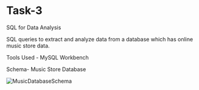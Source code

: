 # Task-3
SQL for Data Analysis

SQL queries to extract and analyze data from a database which has online music store data.

Tools Used - MySQL Workbench

Schema- Music Store Database

![MusicDatabaseSchema](https://github.com/user-attachments/assets/41df1c5a-0080-4491-817f-2ee2225d4fd5)

